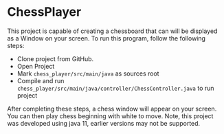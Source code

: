 # ChessPlayer

This project is capable of creating a chessboard that can will be displayed as a Window on your screen. To run this program, follow the following steps:

* Clone project from GitHub.
* Open Project
* Mark `chess_player/src/main/java` as sources root
* Compile and run `chess_player/src/main/java/controller/ChessController.java` to run project

After completing these steps, a chess window will appear on your screen. You can then play chess beginning with white to move. Note, this project was developed using java 11, earlier versions may not be supported.